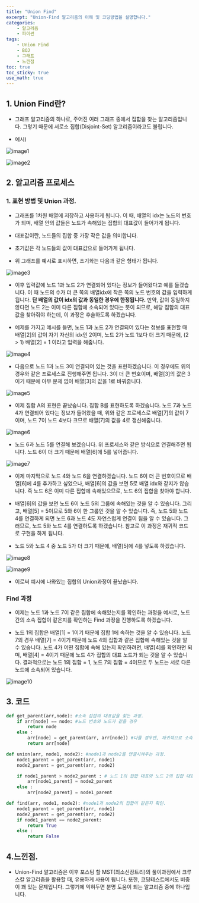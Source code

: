 ```yaml
---
title: "Union Find"
excerpt: "Union-Find 알고리즘의 이해 및 코딩방법을 설명합니다."
categories:
    - 알고리즘
    - 파이썬
tags:
    - Union Find
    - BOJ
    - 그래프
    - 느낀점
toc: true
toc_sticky: true
use_math: true
---
```


## 1. Union Find란?
* 그래프 알고리즘의 하나로, 주어진 여러 그래프 중에서 집합을 찾는 알고리즘입니다. 그렇기 때문에 서로소 집합(Disjoint-Set) 알고리즘이라고도 불립니다.

* 예시)

![image1](/assets/images/Union_find_0.jpg)

![image2](/assets/images/Union_find_1.jpg)

## 2. 알고리즘 프로세스
### 1. 표현 방법 및 Union 과정.
* 그래프를 1차원 배열에 저장하고 사용하게 됩니다. 이 때, 배열의 idx는 노드의 번호가 되며, 배열 안의 값들은 노드가 속해있는 집합의 대표값이 들어가게 됩니다.

* 대표값이란, 노드들의 집합 중 가장 작은 값을 의미합니다.

* 초기값은 각 노드들의 값이 대표값으로 들어가게 됩니다.

* 위 그래프를 예시로 표시하면, 초기화는 다음과 같은 형태가 됩니다.

![image3](/assets/images/Union_find_2.jpg)

* 이후 입력값에 노드 1과 노드 2가 연결되어 있다는 정보가 들어왔다고 예를 들겠습니다. 이 때 노드의 수가 더 큰 쪽의 배열idx에 작은 쪽의 노드 번호의 값을 입력하게 됩니다. **단 배열의 값이 idx의 값과 동일한 경우에 한정됩니다.** 만약, 값이 동일하지 않다면 노드 2는 이미 다른 집합에 소속되어 있다는 뜻이 되므로, 해당 집합의 대표값을 찾아줘야 하는데, 이 과정은 후술하도록 하겠습니다.

* 예제를 가지고 예시를 들면, 노드 1과 노드 2가 연결되어 있다는 정보를 표현할 때 배열[2]의 값이 자기 자신의 idx인 2이며, 노드 2가 노드 1보다 더 크기 때문에, (2 > 1) 배열[2] = 1 이라고 입력을 해줍니다.

![image4](/assets/images/Union_find_3.jpg)

* 다음으로 노드 1과 노드 3이 연결되어 있는 것을 표현하겠습니다. 이 경우에도 위의 경우와 같은 프로세스로 진행해주면 됩니다. 3이 더 큰 번호이며, 배열[3]의 값은 3이기 때문에 아무 문제 없이 배열[3]의 값을 1로 바꿔줍니다.

![image5](/assets/images/Union_find_4.jpg)

* 이제 집합 A의 표현은 끝났습니다. 집합 B를 표현하도록 하겠습니다. 노드 7과 노드 4가 연결되어 있다는 정보가 들어왔을 때, 위와 같은 프로세스로 배열[7]의 값이 7이며, 노드 7이 노드 4보다 크므로 배열[7]의 값을 4로 갱신해줍니다.

![image6](/assets/images/Union_find_5.jpg)

* 노드 6과 노드 5를 연결해 보겠습니다. 위 프로세스와 같은 방식으로 연결해주면 됩니다. 노드 6이 더 크기 때문에 배열[6]에 5를 넣어줍니다.

![image7](/assets/images/Union_find_6.jpg)

* 이제 마지막으로 노드 4와 노드 6을 연결하겠습니다. 노드 6이 더 큰 번호이므로 배열[6]에 4를 추가하고 싶었으나, 배열[6]의 값을 보면 5로 배열 idx와 같지가 않습니다. 즉 노드 6은 이미 다른 집합에 속해있으므로, 노드 6의 집합을 찾아야 합니다.

* 배열[6]의 값을 보면 노드 6이 노드 5의 그룹에 속해있는 것을 알 수 있습니다. 그리고, 배열[5] = 5이므로 5와 6이 한 그룹인 것을 알 수 있습니다. 즉, 노드 5와 노드 4를 연결하게 되면 노드 6과 노드 4도 자연스럽게 연결이 됨을 알 수 있습니다. 그러므로, 노드 5와 노드 4를 연결하도록 하겠습니다. 참고로 이 과정은 재귀적 코드로 구현을 하게 됩니다.

* 노드 5와 노드 4 중 노드 5가 더 크기 때문에, 배열[5]에 4를 넣도록 하겠습니다.

![image8](/assets/images/Union_find_7.jpg)

![image9](/assets/images/Union_find_8.jpg)

* 이로써 예시에 나와있는 집합의 Union과정이 끝났습니다.

### Find 과정

* 이제는 노드 1과 노드 7이 같은 집합에 속해있는지를 확인하는 과정을 예시로, 노드 간의 소속 집합이 같은지를 확인하는 Find 과정을 진행하도록 하겠습니다.

* 노드 1의 집합은 배열[1] = 1이기 때문에 집합 1에 속하는 것을 알 수 있습니다. 노드 7의 경우 배열[7] = 4이기 때문에 노드 4의 집합과 같은 집합에 속해있는 것을 알 수 있습니다. 노드 4가 어떤 집합에 속해 있는지 확인하려면, 배열[4]를 확인하면 되며, 배열[4] = 4이기 때문에 노드 4가 집합의 대표 노드가 되는 것을 알 수 있습니다. 결과적으로는 노드 1의 집합 = 1, 노드 7의 집합 = 4이므로 두 노드는 서로 다른 노드에 소속되어 있습니다.

![image10](/assets/images/Union_find_9.jpg)

## 3. 코드
```python
def get_parent(arr,node): #소속 집합의 대표값을 찾는 과정.
    if arr[node] == node: #노드 번호와 노드가 같을 경우
        return node
    else :
        arr[node] = get_parent(arr, arr[node]) #다를 경우엔, 재귀적으로 소속되어 있는 집합의 대표 노드를 찾아냄.
        return arr[node]

def union(arr, node1, node2): #node1과 node2를 연결시켜주는 과정.
    node1_parent = get_parent(arr, node1)
    node2_parent = get_parent(arr, node2)

    if node1_parent > node2_parent : # 노드 1의 집합 대표와 노드 2의 집합 대표의 대소 비교
        arr[node1_parent] = node2_parent
    else :
        arr[node2_parent] = node1_parent

def find(arr, node1, node2): #node1과 node2의 집합이 같은지 확인.
    node1_parent = get_parent(arr, node1)
    node2_parent = get_parent(arr, node2)
    if node1_parent == node2_parent:
        return True
    else :
        return False
```

## 4.느낀점.
* Union-Find 알고리즘은 이후 포스팅 할 MST(최소신장트리)의 풀이과정에서 크루스칼 알고리즘을 활용할 때, 유용하게 사용이 됩니다. 또한, 코딩테스트에서도 비중이 꽤 있는 문제입니다. 그렇기에 익혀두면 분명 도움이 되는 알고리즘 중에 하나입니다.